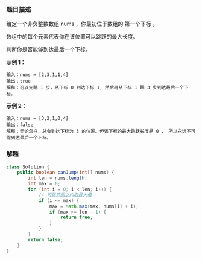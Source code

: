 ### 题目描述
给定一个非负整数数组 nums ，你最初位于数组的 第一个下标 。

数组中的每个元素代表你在该位置可以跳跃的最大长度。

判断你是否能够到达最后一个下标。

**示例 1：**
```
输入：nums = [2,3,1,1,4]
输出：true
解释：可以先跳 1 步，从下标 0 到达下标 1, 然后再从下标 1 跳 3 步到达最后一个下标。
```

**示例 2：**
```
输入：nums = [3,2,1,0,4]
输出：false
解释：无论怎样，总会到达下标为 3 的位置。但该下标的最大跳跃长度是 0 ， 所以永远不可能到达最后一个下标。
```

### 解题
```java
class Solution {
    public boolean canJump(int[] nums) {
        int len = nums.length;
        int max = 0;
        for (int i = 0; i < len; i++) {
            // 可跳范围之内取最大值
            if (i <= max) {
                max = Math.max(max, nums[i] + i);
                if (max >= len - 1) {
                    return true;
                }
            }
        }
        return false;
    }
}
```
